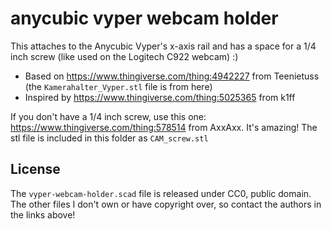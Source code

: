 # anycubic vyper webcam holder

This attaches to the Anycubic Vyper's x-axis rail and has a space for a 1/4 inch screw (like used on the Logitech C922 webcam) :)

- Based on https://www.thingiverse.com/thing:4942227 from Teenietuss (the `Kamerahalter_Vyper.stl` file is from here)
- Inspired by https://www.thingiverse.com/thing:5025365 from k1ff

If you don't have a 1/4 inch screw, use this one: https://www.thingiverse.com/thing:578514 from AxxAxx. It's amazing! The stl file is included in this folder as `CAM_screw.stl`

## License

The `vyper-webcam-holder.scad` file is released under CC0, public domain. The other files I don't own or have copyright over, so contact the authors in the links above!
